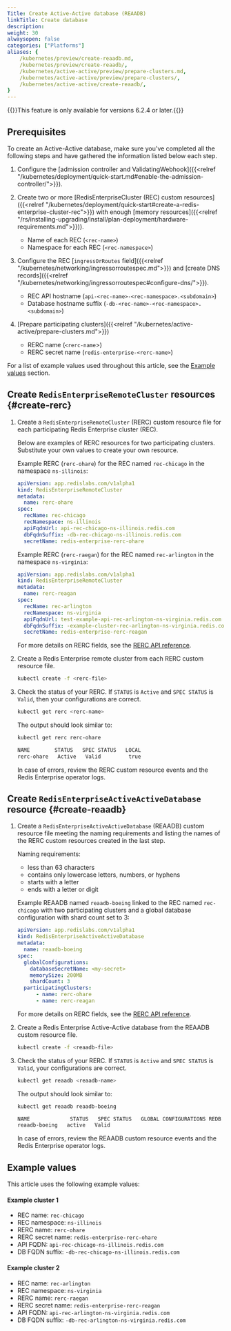```yaml
---
Title: Create Active-Active database (REAADB)
linkTitle: Create database
description: 
weight: 30
alwaysopen: false
categories: ["Platforms"]
aliases: {
    /kubernetes/preview/create-reaadb.md,
    /kubernetes/preview/create-reaadb/,
    /kubernetes/active-active/preview/prepare-clusters.md,
    /kubernetes/active-active/preview/prepare-clusters/,
    /kubernetes/active-active/create-reaadb/,
}
---
```


{{<note>}}This feature is only available for versions 6.2.4 or later.{{</note>}}

## Prerequisites

To create an Active-Active database, make sure you've completed all the following steps and have gathered the information listed below each step.

1. Configure the [admission controller and ValidatingWebhook]({{<relref "/kubernetes/deployment/quick-start.md#enable-the-admission-controller/">}}).

2. Create two or more [RedisEnterpriseCluster (REC) custom resources]({{<relref "/kubernetes/deployment/quick-start#create-a-redis-enterprise-cluster-rec">}}) with enough [memory resources]({{<relref "/rs/installing-upgrading/install/plan-deployment/hardware-requirements.md">}})).
   * Name of each REC (`<rec-name>`)
   * Namespace for each REC (`<rec-namespace>`)

3. Configure the REC [`ingressOrRoutes` field]({{<relref "/kubernetes/networking/ingressorroutespec.md">}}) and [create DNS records]({{<relref "/kubernetes/networking/ingressorroutespec#configure-dns/">}}).
   * REC API hostname (`api-<rec-name>-<rec-namespace>.<subdomain>`)
   * Database hostname suffix (`-db-<rec-name>-<rec-namespace>.<subdomain>`)

4. [Prepare participating clusters]({{<relref "/kubernetes/active-active/prepare-clusters.md">}})
   * RERC name (`<rerc-name`>)
   * RERC secret name (`redis-enterprise-<rerc-name>`)

For a list of example values used throughout this article, see the [Example values](#example-values) section.

## Create `RedisEnterpriseRemoteCluster` resources {#create-rerc}

1. Create a `RedisEnterpriseRemoteCluster` (RERC) custom resource file for each participating Redis Enterprise cluster (REC).

   Below are examples of RERC resources for two participating clusters. Substitute your own values to create your own resource.

    Example RERC (`rerc-ohare`) for the REC named `rec-chicago` in the namespace `ns-illinois`:

    ```yaml
    apiVersion: app.redislabs.com/v1alpha1
    kind: RedisEnterpriseRemoteCluster
    metadata:
      name: rerc-ohare
    spec:
      recName: rec-chicago
      recNamespace: ns-illinois
      apiFqdnUrl: api-rec-chicago-ns-illinois.redis.com
      dbFqdnSuffix: -db-rec-chicago-ns-illinois.redis.com
      secretName: redis-enterprise-rerc-ohare
    ```

    Example RERC (`rerc-raegan`) for the REC named `rec-arlington` in the namespace `ns-virginia`:

    ```yaml
    apiVersion: app.redislabs.com/v1alpha1
    kind: RedisEnterpriseRemoteCluster
    metadata:
      name: rerc-reagan
    spec:
      recName: rec-arlington
      recNamespace: ns-virginia
      apiFqdnUrl: test-example-api-rec-arlington-ns-virginia.redis.com
      dbFqdnSuffix: -example-cluster-rec-arlington-ns-virginia.redis.com
      secretName: redis-enterprise-rerc-reagan
    ```

    For more details on RERC fields, see the [RERC API reference](https://github.com/RedisLabs/redis-enterprise-k8s-docs/blob/master/redis_enterprise_remote_cluster_api.md).

1. Create a Redis Enterprise remote cluster from each RERC custom resource file.
  
   ```sh
   kubectl create -f <rerc-file>
   ```

1. Check the status of your RERC. If `STATUS` is `Active` and `SPEC STATUS` is `Valid`, then your configurations are correct.
  
    ```sh
    kubectl get rerc <rerc-name>
    ```

    The output should look similar to:

    ```sh
    kubectl get rerc rerc-ohare

    NAME        STATUS   SPEC STATUS   LOCAL
    rerc-ohare   Active   Valid         true
    ```
  
    In case of errors, review the RERC custom resource events and the Redis Enterprise operator logs.

## Create `RedisEnterpriseActiveActiveDatabase` resource {#create-reaadb}

1. Create a `RedisEnterpriseActiveActiveDatabase` (REAADB) custom resource file meeting the naming requirements and listing the names of the RERC custom resources created in the last step.

    Naming requirements:
    * less than 63 characters
    * contains only lowercase letters, numbers, or hyphens
    * starts with a letter
    * ends with a letter or digit

    Example REAADB named `reaadb-boeing` linked to the REC named `rec-chicago` with two participating clusters and a global database configuration with shard count set to 3:

     ```yaml
     apiVersion: app.redislabs.com/v1alpha1
     kind: RedisEnterpriseActiveActiveDatabase
     metadata:
       name: reaadb-boeing
     spec:
       globalConfigurations:
         databaseSecretName: <my-secret>
         memorySize: 200MB
         shardCount: 3
       participatingClusters:
           - name: rerc-ohare
           - name: rerc-reagan
     ```

    For more details on RERC fields, see the [RERC API reference](https://github.com/RedisLabs/redis-enterprise-k8s-docs/blob/master/redis_enterprise_remote_cluster_api.md).

1. Create a Redis Enterprise Active-Active database from the REAADB custom resource file.
  
    ```sh
    kubectl create -f <reaadb-file>
    ```

1. Check the status of your RERC. If `STATUS` is `Active` and `SPEC STATUS` is `Valid`, your configurations are correct.
  
    ```sh
    kubectl get reaadb <reaadb-name>
    ```

    The output should look similar to:

    ```sh
    kubectl get reaadb reaadb-boeing

    NAME             STATUS   SPEC STATUS   GLOBAL CONFIGURATIONS REDB   LINKED REDBS
    reaadb-boeing   active   Valid             
    ```
  
    In case of errors, review the REAADB custom resource events and the Redis Enterprise operator logs.

## Example values

This article uses the following example values:

#### Example cluster 1

* REC name: `rec-chicago`
* REC namespace: `ns-illinois`
* RERC name: `rerc-ohare`
* RERC secret name: `redis-enterprise-rerc-ohare`
* API FQDN: `api-rec-chicago-ns-illinois.redis.com`
* DB FQDN suffix: `-db-rec-chicago-ns-illinois.redis.com`

#### Example cluster 2

* REC name: `rec-arlington`
* REC namespace: `ns-virginia`
* RERC name: `rerc-raegan`
* RERC secret name: `redis-enterprise-rerc-reagan`
* API FQDN: `api-rec-arlington-ns-virginia.redis.com`
* DB FQDN suffix: `-db-rec-arlington-ns-virginia.redis.com`

